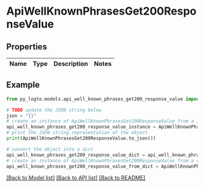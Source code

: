 # ApiWellKnownPhrasesGet200ResponseValue


## Properties

Name | Type | Description | Notes
------------ | ------------- | ------------- | -------------

## Example

```python
from py_logto.models.api_well_known_phrases_get200_response_value import ApiWellKnownPhrasesGet200ResponseValue

# TODO update the JSON string below
json = "{}"
# create an instance of ApiWellKnownPhrasesGet200ResponseValue from a JSON string
api_well_known_phrases_get200_response_value_instance = ApiWellKnownPhrasesGet200ResponseValue.from_json(json)
# print the JSON string representation of the object
print(ApiWellKnownPhrasesGet200ResponseValue.to_json())

# convert the object into a dict
api_well_known_phrases_get200_response_value_dict = api_well_known_phrases_get200_response_value_instance.to_dict()
# create an instance of ApiWellKnownPhrasesGet200ResponseValue from a dict
api_well_known_phrases_get200_response_value_from_dict = ApiWellKnownPhrasesGet200ResponseValue.from_dict(api_well_known_phrases_get200_response_value_dict)
```
[[Back to Model list]](../README.md#documentation-for-models) [[Back to API list]](../README.md#documentation-for-api-endpoints) [[Back to README]](../README.md)


